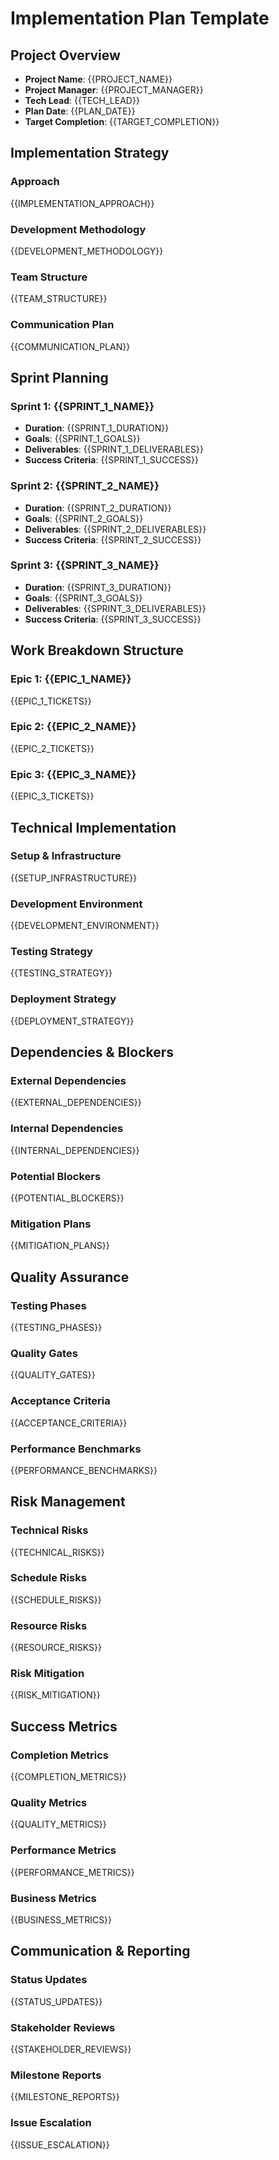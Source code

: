 # Implementation Plan Template

## Project Overview
- **Project Name**: {{PROJECT_NAME}}
- **Project Manager**: {{PROJECT_MANAGER}}
- **Tech Lead**: {{TECH_LEAD}}
- **Plan Date**: {{PLAN_DATE}}
- **Target Completion**: {{TARGET_COMPLETION}}

## Implementation Strategy
### Approach
{{IMPLEMENTATION_APPROACH}}

### Development Methodology
{{DEVELOPMENT_METHODOLOGY}}

### Team Structure
{{TEAM_STRUCTURE}}

### Communication Plan
{{COMMUNICATION_PLAN}}

## Sprint Planning
### Sprint 1: {{SPRINT_1_NAME}}
- **Duration**: {{SPRINT_1_DURATION}}
- **Goals**: {{SPRINT_1_GOALS}}
- **Deliverables**: {{SPRINT_1_DELIVERABLES}}
- **Success Criteria**: {{SPRINT_1_SUCCESS}}

### Sprint 2: {{SPRINT_2_NAME}}
- **Duration**: {{SPRINT_2_DURATION}}
- **Goals**: {{SPRINT_2_GOALS}}
- **Deliverables**: {{SPRINT_2_DELIVERABLES}}
- **Success Criteria**: {{SPRINT_2_SUCCESS}}

### Sprint 3: {{SPRINT_3_NAME}}
- **Duration**: {{SPRINT_3_DURATION}}
- **Goals**: {{SPRINT_3_GOALS}}
- **Deliverables**: {{SPRINT_3_DELIVERABLES}}
- **Success Criteria**: {{SPRINT_3_SUCCESS}}

## Work Breakdown Structure
### Epic 1: {{EPIC_1_NAME}}
{{EPIC_1_TICKETS}}

### Epic 2: {{EPIC_2_NAME}}
{{EPIC_2_TICKETS}}

### Epic 3: {{EPIC_3_NAME}}
{{EPIC_3_TICKETS}}

## Technical Implementation
### Setup & Infrastructure
{{SETUP_INFRASTRUCTURE}}

### Development Environment
{{DEVELOPMENT_ENVIRONMENT}}

### Testing Strategy
{{TESTING_STRATEGY}}

### Deployment Strategy
{{DEPLOYMENT_STRATEGY}}

## Dependencies & Blockers
### External Dependencies
{{EXTERNAL_DEPENDENCIES}}

### Internal Dependencies
{{INTERNAL_DEPENDENCIES}}

### Potential Blockers
{{POTENTIAL_BLOCKERS}}

### Mitigation Plans
{{MITIGATION_PLANS}}

## Quality Assurance
### Testing Phases
{{TESTING_PHASES}}

### Quality Gates
{{QUALITY_GATES}}

### Acceptance Criteria
{{ACCEPTANCE_CRITERIA}}

### Performance Benchmarks
{{PERFORMANCE_BENCHMARKS}}

## Risk Management
### Technical Risks
{{TECHNICAL_RISKS}}

### Schedule Risks
{{SCHEDULE_RISKS}}

### Resource Risks
{{RESOURCE_RISKS}}

### Risk Mitigation
{{RISK_MITIGATION}}

## Success Metrics
### Completion Metrics
{{COMPLETION_METRICS}}

### Quality Metrics
{{QUALITY_METRICS}}

### Performance Metrics
{{PERFORMANCE_METRICS}}

### Business Metrics
{{BUSINESS_METRICS}}

## Communication & Reporting
### Status Updates
{{STATUS_UPDATES}}

### Stakeholder Reviews
{{STAKEHOLDER_REVIEWS}}

### Milestone Reports
{{MILESTONE_REPORTS}}

### Issue Escalation
{{ISSUE_ESCALATION}}